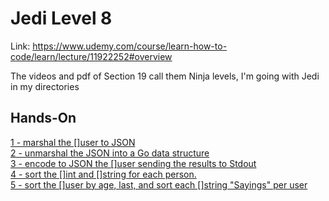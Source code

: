 # Jedi Level 8

Link: https://www.udemy.com/course/learn-how-to-code/learn/lecture/11922252#overview

The videos and pdf of Section 19 call them  Ninja levels, I'm going with Jedi in my directories

## Hands-On
[1 - marshal the []user to JSON](https://github.com/ryanclove/LearningGoProgramming/blob/master/Exercises/Jedi%20Level%208/Hands-On%201/main.go)  
[2 - unmarshal the JSON into a Go data structure](https://github.com/ryanclove/LearningGoProgramming/blob/master/Exercises/Jedi%20Level%208/Hands-On%202/main.go)  
[3 - encode to JSON the []user sending the results to Stdout](https://github.com/ryanclove/LearningGoProgramming/blob/master/Exercises/Jedi%20Level%208/Hands-On%203/main.go)  
[4 - sort the []int and []string for each person.](https://github.com/ryanclove/LearningGoProgramming/blob/master/Exercises/Jedi%20Level%208/Hands-On%204/main.go)  
[5 - sort the []user by age, last, and sort each []string "Sayings" per user](https://github.com/ryanclove/LearningGoProgramming/blob/master/Exercises/Jedi%20Level%208/Hands-On%205/main.go)